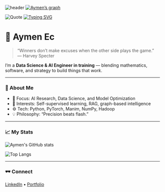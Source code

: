 ![header](https://capsule-render.vercel.app/api?type=rect&color=0D1117&height=100&section=header&text=Aymen%20Ec&fontColor=C5A572&fontSize=40&fontAlign=50)
[![Aymen’s graph](https://github-readme-activity-graph.vercel.app/graph?username=aymenec-212&bg_color=0D1117&color=C5A572&line=C5A572&point=888&hide_border=true)](https://github.com/aymenec-212)

![Quote](https://github-readme-quotes-bay.vercel.app/quote?theme=dark&quoteCategory=motivational&text_color=C5A572)
[![Typing SVG](https://readme-typing-svg.demolab.com?font=Fira+Code&duration=2000&pause=1000&color=C5A572&width=435&lines=Data+Scientist;AI+Researcher;Code+Strategist)](https://git.io/typing-svg)

# 👋 Aymen Ec

> “Winners don’t make excuses when the other side plays the game.”  
> — Harvey Specter

I’m a **Data Science & AI Engineer in training** — blending mathematics, software, and strategy to build things that *work*.

---

### 🧩 About Me
- 🎯 Focus: AI Research, Data Science, and Model Optimization  
- 🧠 Interests: Self-supervised learning, RAG, graph-based intelligence  
- ⚙️ Tech: Python, PyTorch, Manim, NumPy, Hadoop  
- 💡 Philosophy: “Precision beats flash.”

---

### 📈 My Stats
![Aymen's GitHub stats](https://github-readme-stats.vercel.app/api?username=aymenec&show_icons=true&hide_title=true&hide_border=true&theme=transparent&text_color=C5A572&icon_color=C5A572)

![Top Langs](https://github-readme-stats.vercel.app/api/top-langs/?username=aymenec&layout=compact&hide_border=true&theme=transparent&text_color=C5A572)

---

### 🕶️ Connect
[LinkedIn](https://linkedin.com/in/yourprofile) • [Portfolio](https://yourportfolio.com)
